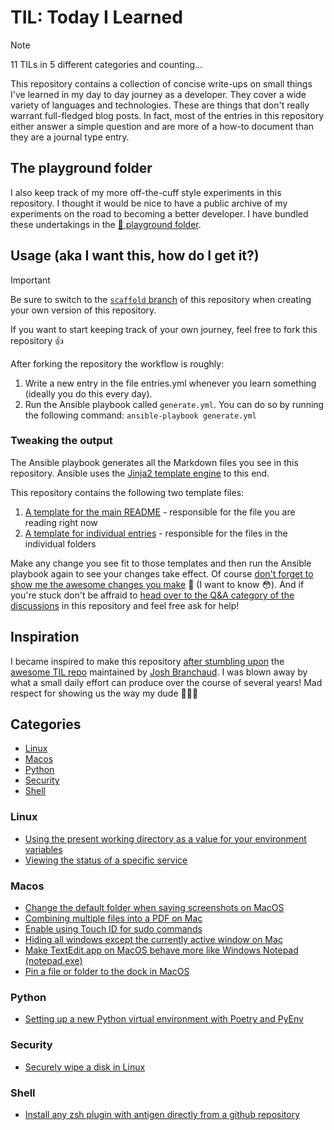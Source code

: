 # TIL: Today I Learned
> [!NOTE]
> 11 TILs in 5 different categories and counting...

This repository contains a collection of concise write-ups on small things I've learned in my day to day journey as a developer. They cover a wide variety of languages and technologies. These are things that don't really warrant full-fledged blog posts. In fact, most of the entries in this repository either answer a simple question and are more of a how-to document than they are a journal type entry.

## The playground folder
I also keep track of my more off-the-cuff style experiments in this repository. I thought it would be nice to have a public archive of my experiments on the road to becoming a better developer. I have bundled these undertakings in the [📁 playground folder](/playground).

## Usage (aka I want this, how do I get it?)
> [!IMPORTANT]
> Be sure to switch to the [`scaffold` branch](https://github.com/bvdbasch/til/tree/scaffold) of this repository when creating your own version of this repository.

If you want to start keeping track of your own journey, feel free to fork this repository 👍

After forking the repository the workflow is roughly:

1. Write a new entry in the file entries.yml whenever you learn something (ideally you do this every day).
2. Run the Ansible playbook called `generate.yml`. You can do so by running the following command: `ansible-playbook generate.yml`

### Tweaking the output
The Ansible playbook generates all the Markdown files you see in this repository. Ansible uses the [Jinja2 template engine](https://docs.ansible.com/ansible/latest/playbook_guide/playbooks_templating.html) to this end.

This repository contains the following two template files:

1. [A template for the main README](README.md.j2) - responsible for the file you are reading right now
2. [A template for individual entries](entry.md.j2) - responsible for the files in the individual folders

Make any change you see fit to those templates and then run the Ansible playbook again to see your changes take effect. Of course [don't forget to show me the awesome changes you make](https://github.com/bvdbasch/til/discussions/categories/show-and-tell) 💪 (I want to know 😳). And if you're stuck don't be affraid to [head over to the Q&A category of the discussions](https://github.com/bvdbasch/til/discussions/categories/q-a) in this repository and feel free ask for help!

## Inspiration
I became inspired to make this repository [after stumbling upon](https://news.ycombinator.com/item?id=11068902) the [awesome TIL repo](https://github.com/jbranchaud/til) maintained by [Josh Branchaud](https://github.com/jbranchaud). I was blown away by what a small daily effort can produce over the course of several years! Mad respect for showing us the way my dude 🤵🏻‍♂️

## Categories

+ [Linux](#linux)
+ [Macos](#macos)
+ [Python](#python)
+ [Security](#security)
+ [Shell](#shell)

### Linux

+ [Using the present working directory as a value for your environment variables](linux/using-the-present-working-directory-as-a-value-for-your-environment-variables.md)
+ [Viewing the status of a specific service](linux/viewing-the-status-of-a-specific-service.md)

### Macos

+ [Change the default folder when saving screenshots on MacOS](macos/change-the-default-folder-when-saving-screenshots-on-macos.md)
+ [Combining multiple files into a PDF on Mac](macos/combining-multiple-files-into-a-pdf-on-mac.md)
+ [Enable using Touch ID for sudo commands](macos/enable-using-touch-id-for-sudo-commands.md)
+ [Hiding all windows except the currently active window on Mac](macos/hiding-all-windows-except-the-currently-active-window-on-mac.md)
+ [Make TextEdit.app on MacOS behave more like Windows Notepad (notepad.exe)](macos/make-textedit-app-on-macos-behave-more-like-windows-notepad--notepad-exe-.md)
+ [Pin a file or folder to the dock in MacOS](macos/pin-a-file-or-folder-to-the-dock-in-macos.md)

### Python

+ [Setting up a new Python virtual environment with Poetry and PyEnv](python/setting-up-a-new-python-virtual-environment-with-poetry-and-pyenv.md)

### Security

+ [Securely wipe a disk in Linux](security/securely-wipe-a-disk-in-linux.md)

### Shell

+ [Install any zsh plugin with antigen directly from a github repository](shell/install-any-zsh-plugin-with-antigen-directly-from-a-github-repository.md)
